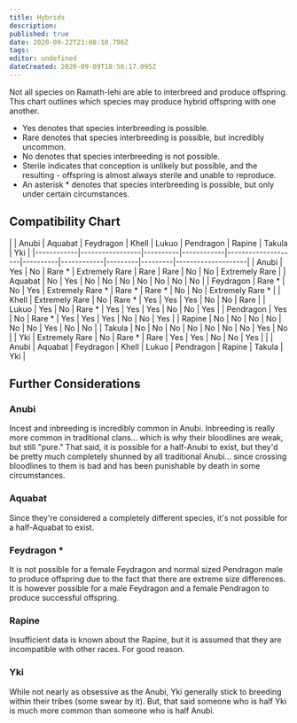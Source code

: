 ```yaml
---
title: Hybrids
description: 
published: true
date: 2020-09-22T21:08:10.796Z
tags: 
editor: undefined
dateCreated: 2020-09-09T18:56:17.095Z
---
```


Not all species on Ramath-lehi are able to interbreed and produce offspring. This chart outlines which species may produce hybrid offspring with one another.

- Yes denotes that species interbreeding is possible.
- Rare denotes that species interbreeding is possible, but incredibly uncommon.
- No denotes that species interbreeding is not possible.
- Sterile indicates that conception is unlikely but possible, and the resulting - offspring is almost always sterile and unable to reproduce.
- An asterisk \* denotes that species interbreeding is possible, but only under certain circumstances.

## Compatibility Chart

| 
| Anubi
| Aquabat
| Feydragon
| Khell
| Lukuo
| Pendragon
| Rapine
| Takula
| Yki
|
|------------|-----------------|----------|------------|--------------------|----------|------------|---------|---------|--------------------|
| Anubi
     | Yes
            | No
      | Rare \*
   | Extremely Rare
    | Rare
    | Rare
      | No
     | No
     | Extremely Rare
    |
| Aquabat
   | No
             | Yes
     | No
        | No
                | No
      | No
        | No
     | No
     | No
                |
| Feydragon
 | Rare \*
        | No
      | Yes
       | Extremely Rare \*
 | Rare \*
 | Rare \*
   | No
     | No
     | Extremely Rare \*
 |
| Khell
     | Extremely Rare
 | No
      | Rare \*
   | Yes
               | Yes
     | Yes
       | No
     | No
     | Rare
              |
| Lukuo
     | Yes
            | No
      | Rare \*
   | Yes
               | Yes
     | Yes
       | No
     | No
     | Yes
               |
| Pendragon
 | Yes
            | No
      | Rare \*
   | Yes
               | Yes
     | Yes
       | No
     | No
     | Yes
               |
| Rapine
    | No
             | No
      | No
        | No
                | No
      | No
        | Yes
    | No
     | No
                |
| Takula
    | No
             | No
      | No
        | No
                | No
      | No
        | No
     | Yes
    | No
                |
| Yki
       | Extremely Rare
 | No
      | Rare \*
   | Rare
              | Yes
     | Yes
       | No
     | No
     | Yes
               |
| 
          | Anubi
          | Aquabat
 | Feydragon
 | Khell
             | Lukuo
   | Pendragon
 | Rapine
 | Takula
 | Yki
               |

## Further Considerations

### Anubi

Incest and inbreeding is incredibly common in Anubi. Inbreeding is really more common in traditional clans… which is why their bloodlines are weak, but still "pure." That said, it is possible for a half-Anubi to exist, but they'd be pretty much completely shunned by all traditional Anubi... since crossing bloodlines to them is bad and has been punishable by death in some circumstances.

### Aquabat

Since they're considered a completely different species, it's not possible for a half-Aquabat to exist.

### Feydragon \*

It is not possible for a female Feydragon and normal sized Pendragon male to produce offspring due to the fact that there are extreme size differences. It is however possible for a male Feydragon and a female Pendragon to produce successful offspring.

### Rapine

Insufficient data is known about the Rapine, but it is assumed that they are incompatible with other races. For good reason.

### Yki

While not nearly as obsessive as the Anubi, Yki generally stick to breeding within their tribes (some swear by it). But, that said someone who is half Yki is much more common than someone who is half Anubi.